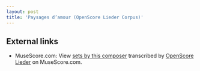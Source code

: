 ```yaml
---
layout: post
title: 'Paysages d’amour (OpenScore Lieder Corpus)'
---
```


## External links

- MuseScore.com: View [sets by this composer] transcribed by [OpenScore Lieder] on MuseScore.com.

[sets by this composer]: https://musescore.com/openscore-lieder-corpus/sets/5101904
[OpenScore Lieder]: https://musescore.com/openscore-lieder-corpus

